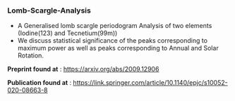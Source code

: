 ### Lomb-Scargle-Analysis
* A Generalised lomb scargle periodogram Analysis of two elements (Iodine(123) and Tecnetium(99m))
* We discuss statistical significance of the peaks corresponding to maximum power as well as peaks corresponding to Annual and Solar Rotation. 

**Preprint found at** : https://arxiv.org/abs/2009.12906

**Publication found at** : https://link.springer.com/article/10.1140/epjc/s10052-020-08663-8
